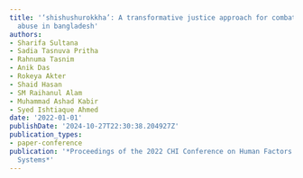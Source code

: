 ```yaml
---
title: '‘shishushurokkha’: A transformative justice approach for combating child sexual
  abuse in bangladesh'
authors:
- Sharifa Sultana
- Sadia Tasnuva Pritha
- Rahnuma Tasnim
- Anik Das
- Rokeya Akter
- Shaid Hasan
- SM Raihanul Alam
- Muhammad Ashad Kabir
- Syed Ishtiaque Ahmed
date: '2022-01-01'
publishDate: '2024-10-27T22:30:38.204927Z'
publication_types:
- paper-conference
publication: '*Proceedings of the 2022 CHI Conference on Human Factors in Computing
  Systems*'
---
```

